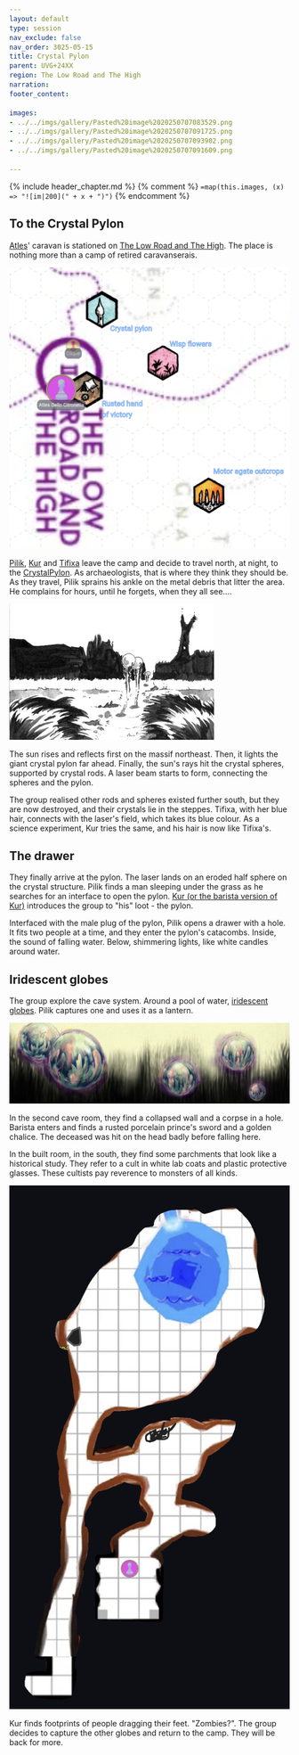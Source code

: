 ```yaml
---
layout: default
type: session
nav_exclude: false
nav_order: 3025-05-15
title: Crystal Pylon
parent: UVG+24XX
region: The Low Road and The High
narration: 
footer_content: 

images:
- ../../imgs/gallery/Pasted%20image%2020250707083529.png
- ../../imgs/gallery/Pasted%20image%2020250707091725.png
- ../../imgs/gallery/Pasted%20image%2020250707093902.png
- ../../imgs/gallery/Pasted%20image%2020250707091609.png

---
```


{% include header_chapter.md %}
{% comment %}
`=map(this.images, (x) => "![im|200](" + x + ")")`
{% endcomment %}

## To the Crystal Pylon

[Atles](../../directory/Atles/index.md)' caravan is stationed on [The Low Road and The High](../../directory/LowRoadHigh/index.md).
The place is nothing more than a camp of retired caravanserais.

![](../../imgs/gallery/Pasted%20image%2020250707091725.png)

[Pilik](../../directory/Atles/Pilik.md), [Kur](../../directory/Atles/Kur.md) and [Tifixa](../../directory/Atles/Tifixa.md) leave the camp and decide to travel north, at night, to the [CrystalPylon](../../directory/LowRoadHigh/CrystalPylon.md).
As archaeologists, that is where they think they should be.
As they travel, Pilik sprains his ankle on the metal debris that litter the area.
He complains for hours, until he forgets, when they all see....

![](../../imgs/gallery/Pasted%20image%2020250707083529.png)

The sun rises and reflects first on the massif northeast.
Then, it lights the giant crystal pylon far ahead.
Finally, the sun's rays hit the crystal spheres, supported by crystal rods.
A laser beam starts to form, connecting the spheres and the pylon.

The group realised other rods and spheres existed further south, but they are now destroyed, and their crystals lie in the steppes.
Tifixa, with her blue hair, connects with the laser's field, which takes its blue colour.
As a science experiment, Kur tries the same, and his hair is now like Tifixa's.

## The drawer

They finally arrive at the pylon.
The laser lands on an eroded half sphere on the crystal structure.
Pilik finds a man sleeping under the grass as he searches for an interface to open the pylon.
[Kur (or the barista version of Kur)](../../directory/Atles/Barista.md) introduces the group to "his" loot - the pylon.

Interfaced with the male plug of the pylon, Pilik opens a drawer with a hole.
It fits two people at a time, and they enter the pylon's catacombs.
Inside, the sound of falling water.
Below, shimmering lights, like white candles around water.

## Iridescent globes

The group explore the cave system.
Around a pool of water, [iridescent globes](../../directory/LowRoadHigh/IridescentGlobes.md).
Pilik captures one and uses it as a lantern.

![](../../imgs/gallery/Pasted%20image%2020250707093902.png)

In the second cave room, they find a collapsed wall and a corpse in a hole.
Barista enters and finds a rusted porcelain prince's sword and a golden chalice.
The deceased was hit on the head badly before falling here.

In the built room, in the south, they find some parchments that look like a historical study.
They refer to a cult in white lab coats and plastic protective glasses.
These cultists pay reverence to monsters of all kinds.

![](../../imgs/gallery/Pasted%20image%2020250707091609.png)

Kur finds footprints of people dragging their feet.
"Zombies?".
The group decides to capture the other globes and return to the camp.
They will be back for more.
